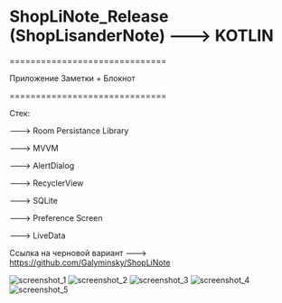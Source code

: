 # ShopLiNote_Release (ShopLisanderNote) ---> KOTLIN 

==============================  

Приложение Заметки + Блокнот  

==============================  


Стек:  

---> Room Persistance Library  

---> MVVM  

---> AlertDialog  

---> RecyclerView  

---> SQLite  

---> Preference Screen  

---> LiveData  

Ссылка на черновой вариант ---> https://github.com/Galyminsky/ShopLiNote


![screenshot_1](https://user-images.githubusercontent.com/82653197/194040770-5c8b60c7-831e-4f9c-90e1-5169a278cd11.png)
![screenshot_2](https://user-images.githubusercontent.com/82653197/194040780-49eb7d45-b33a-43ff-9386-27d1d1518346.png)
![screenshot_3](https://user-images.githubusercontent.com/82653197/194040783-44809fb1-4e77-4da2-a204-4b106ea858f8.png)
![screenshot_4](https://user-images.githubusercontent.com/82653197/194040785-931d0c6e-e007-4a73-b8ca-18671d86e194.png)
![screenshot_5](https://user-images.githubusercontent.com/82653197/194040789-7d207a2c-d40f-4620-91b5-d65e92739807.png)

